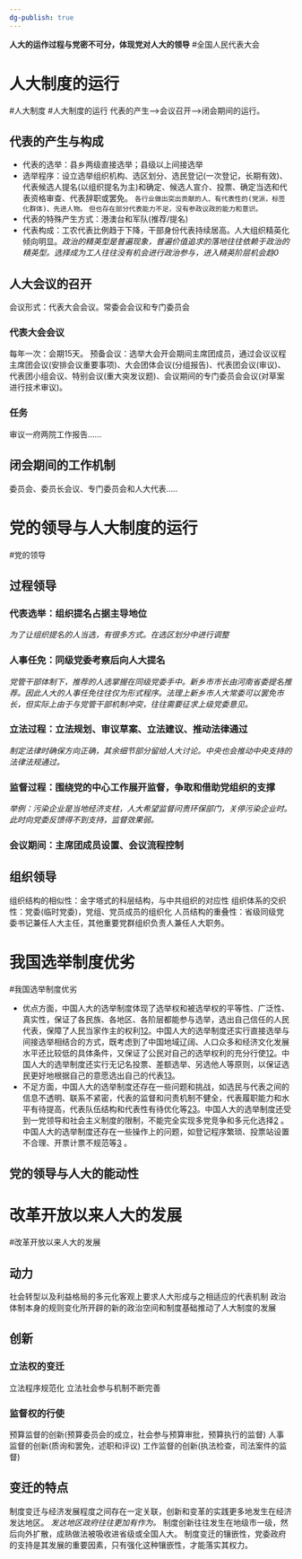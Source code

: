 ```yaml
---
dg-publish: true
---
```

**人大的运作过程与党密不可分，体现党对人大的领导**
#全国人民代表大会
# 人大制度的运行
#人大制度 #人大制度的运行
代表的产生——>会议召开——>闭会期间的运行。
## 代表的产生与构成
- 代表的选举：县乡两级直接选举；县级以上间接选举
- 选举程序：设立选举组织机构、选区划分、选民登记(一次登记，长期有效)、代表候选人提名(以组织提名为主)和确定、候选人宣介、投票、确定当选和代表资格审查、代表辞职或罢免。
`各行业做出突出贡献的人、有代表性的(党派，标签化群体)、先进人物。`
`但也存在部分代表能力不足，没有参政议政的能力和意识。`
- 代表的特殊产生方式：港澳台和军队(推荐/提名)
- 代表构成：工农代表比例趋于下降，干部身份代表持续居高。人大组织精英化倾向明显。*政治的精英型是普遍现象，普遍价值追求的落地往往依赖于政治的精英型。选择成为工人往往没有机会进行政治参与，进入精英阶层机会趋0*
## 人大会议的召开
会议形式：代表大会会议。常委会会议和专门委员会
### 代表大会会议
每年一次：会期15天。
预备会议：选举大会开会期间主席团成员，通过会议议程
主席团会议(安排会议重要事项)、大会团体会议(分组报告)、代表团会议(审议)、代表团小组会议、特别会议(重大突发议题)、会议期间的专门委员会会议(对草案进行技术审议)。
### 任务
审议一府两院工作报告......

## 闭会期间的工作机制
委员会、委员长会议、专门委员会和人大代表.....

# 党的领导与人大制度的运行
#党的领导
## 过程领导
### 代表选举：组织提名占据主导地位
*为了让组织提名的人当选，有很多方式。在选区划分中进行调整*
### 人事任免：同级党委考察后向人大提名
*党管干部体制下，推荐的人选掌握在同级党委手中。新乡市市长由河南省委提名推荐。因此人大的人事任免往往仅为形式程序。法理上新乡市人大常委可以罢免市长，但实际上由于与党管干部机制冲突，往往需要征求上级党委意见。*
### 立法过程：立法规划、审议草案、立法建议、推动法律通过
*制定法律时确保方向正确，其余细节部分留给人大讨论。中央也会推动中央支持的法律法规通过。*
### 监督过程：围绕党的中心工作展开监督，争取和借助党组织的支撑
*举例：污染企业是当地经济支柱，人大希望监督问责环保部门，关停污染企业时。此时向党委反馈得不到支持，监督效果弱。*
### 会议期间：主席团成员设置、会议流程控制
## 组织领导
组织结构的相似性：金字塔式的科层结构，与中共组织的对应性
组织体系的交织性：党委(临时党委)，党组、党员成员的组织化
人员结构的重叠性：省级同级党委书记兼任人大主任，其他重要党群组织负责人兼任人大职务。
# 我国选举制度优劣
#我国选举制度优劣
-   优点方面，中国人大的选举制度体现了选举权和被选举权的平等性、广泛性、真实性，保证了各民族、各地区、各阶层都能参与选举，选出自己信任的人民代表，保障了人民当家作主的权利[1](https://zh.wikipedia.org/wiki/%E4%B8%AD%E8%8F%AF%E4%BA%BA%E6%B0%91%E5%85%B1%E5%92%8C%E5%9C%8B%E9%81%B8%E8%88%89)[2](https://zhuanlan.zhihu.com/p/279312689)。中国人大的选举制度还实行直接选举与间接选举相结合的方式，既考虑到了中国地域辽阔、人口众多和经济文化发展水平还比较低的具体条件，又保证了公民对自己的选举权利的充分行使[1](https://zh.wikipedia.org/wiki/%E4%B8%AD%E8%8F%AF%E4%BA%BA%E6%B0%91%E5%85%B1%E5%92%8C%E5%9C%8B%E9%81%B8%E8%88%89)[2](https://zhuanlan.zhihu.com/p/279312689)。中国人大的选举制度还实行无记名投票、差额选举、另选他人等原则，以保证选民更好地根据自己的意愿选出自己的代表[1](https://zh.wikipedia.org/wiki/%E4%B8%AD%E8%8F%AF%E4%BA%BA%E6%B0%91%E5%85%B1%E5%92%8C%E5%9C%8B%E9%81%B8%E8%88%89)[3](http://www.npc.gov.cn/zgrdw/npc/xinwen/2014-09/05/content_1877667.htm)。
-   不足方面，中国人大的选举制度还存在一些问题和挑战，如选民与代表之间的信息不透明、联系不紧密，代表的监督和问责机制不健全，代表履职能力和水平有待提高，代表队伍结构和代表性有待优化等[2](https://zhuanlan.zhihu.com/p/279312689)[3](http://www.npc.gov.cn/zgrdw/npc/xinwen/2014-09/05/content_1877667.htm)。中国人大的选举制度还受到一党领导和社会主义制度的限制，不能完全实现多党竞争和多元化选择[2](https://zhuanlan.zhihu.com/p/279312689) 。中国人大的选举制度还存在一些操作上的问题，如登记程序繁琐、投票站设置不合理、开票计票不规范等[3](http://www.npc.gov.cn/zgrdw/npc/xinwen/2014-09/05/content_1877667.htm) 。



## 党的领导与人大的能动性


# 改革开放以来人大的发展
#改革开放以来人大的发展
## 动力
社会转型以及利益格局的多元化客观上要求人大形成与之相适应的代表机制
政治体制本身的规则变化所开辟的新的政治空间和制度基础推动了人大制度的发展

## 创新
### 立法权的变迁
立法程序规范化
立法社会参与机制不断完善
### 监督权的行使
预算监督的创新(预算委员会的成立，社会参与预算审批，预算执行的监督)
人事监督的创新(质询和罢免，述职和评议)
工作监督的创新(执法检查，司法案件的监督)

## 变迁的特点
制度变迁与经济发展程度之间存在一定关联，创新和变革的实践更多地发生在经济发达地区。
*发达地区政府往往更加有作为。*
制度创新往往发生在地级市一级，然后向外扩散，成熟做法被吸收进省级或全国人大。
制度变迁的镶嵌性，党委政府的支持是其发展的重要因素，只有强化这种镶嵌性，才能落实其权力。